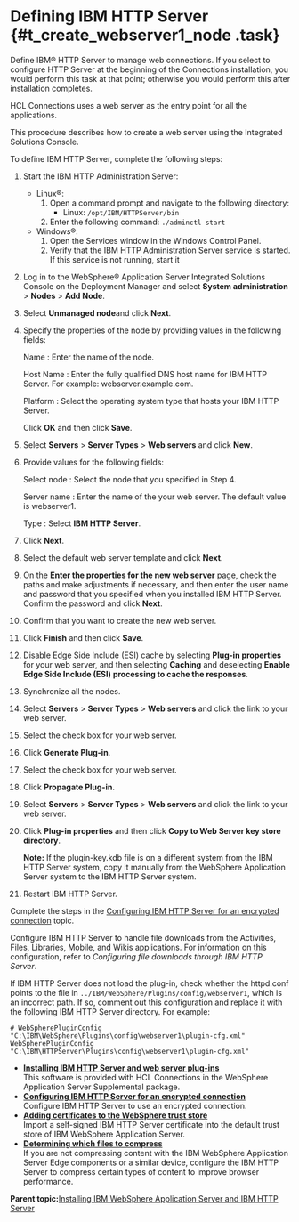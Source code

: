 # Defining IBM HTTP Server {#t_create_webserver1_node .task}

Define IBM® HTTP Server to manage web connections. If you select to configure HTTP Server at the beginning of the Connections installation, you would perform this task at that point; otherwise you would perform this after installation completes.

HCL Connections uses a web server as the entry point for all the applications.

This procedure describes how to create a web server using the Integrated Solutions Console.

To define IBM HTTP Server, complete the following steps:

1.  Start the IBM HTTP Administration Server:

    -   Linux®:
        1.  Open a command prompt and navigate to the following directory:
            -   Linux: `/opt/IBM/HTTPServer/bin`
        2.  Enter the following command: `./adminctl start`
    -   Windows®:
        1.  Open the Services window in the Windows Control Panel.
        2.  Verify that the IBM HTTP Administration Server service is started. If this service is not running, start it
2.  Log in to the WebSphere® Application Server Integrated Solutions Console on the Deployment Manager and select **System administration** \> **Nodes** \> **Add Node**.

3.  Select **Unmanaged node**and click **Next**.

4.  Specify the properties of the node by providing values in the following fields:

    Name
    :   Enter the name of the node.

    Host Name
    :   Enter the fully qualified DNS host name for IBM HTTP Server. For example: webserver.example.com.

    Platform
    :   Select the operating system type that hosts your IBM HTTP Server.

    Click **OK** and then click **Save**.

5.  Select **Servers** \> **Server Types** \> **Web servers** and click **New**.

6.  Provide values for the following fields:

    Select node
    :   Select the node that you specified in Step 4.

    Server name
    :   Enter the name of the your web server. The default value is webserver1.

    Type
    :   Select **IBM HTTP Server**.

7.  Click **Next**.

8.  Select the default web server template and click **Next**.

9.  On the **Enter the properties for the new web server** page, check the paths and make adjustments if necessary, and then enter the user name and password that you specified when you installed IBM HTTP Server. Confirm the password and click **Next**.

10. Confirm that you want to create the new web server.

11. Click **Finish** and then click **Save**.

12. Disable Edge Side Include \(ESI\) cache by selecting **Plug-in properties** for your web server, and then selecting **Caching** and deselecting **Enable Edge Side Include \(ESI\) processing to cache the responses**.

13. Synchronize all the nodes.

14. Select **Servers** \> **Server Types** \> **Web servers** and click the link to your web server.

15. Select the check box for your web server.

16. Click **Generate Plug-in**.

17. Select the check box for your web server.

18. Click **Propagate Plug-in**.

19. Select **Servers** \> **Server Types** \> **Web servers** and click the link to your web server.

20. Click **Plug-in properties** and then click **Copy to Web Server key store directory**.

    **Note:** If the plugin-key.kdb file is on a different system from the IBM HTTP Server system, copy it manually from the WebSphere Application Server system to the IBM HTTP Server system.

21. Restart IBM HTTP Server.


Complete the steps in the [Configuring IBM HTTP Server for an encrypted connection](t_configure_ihs.md#) topic.

Configure IBM HTTP Server to handle file downloads from the Activities, Files, Libraries, Mobile, and Wikis applications. For information on this configuration, refer to *Configuring file downloads through IBM HTTP Server*.

If IBM HTTP Server does not load the plug-in, check whether the httpd.conf points to the file in `../IBM/WebSphere/Plugins/config/webserver1`, which is an incorrect path. If so, comment out this configuration and replace it with the following IBM HTTP Server directory. For example:

```
# WebSpherePluginConfig "C:\IBM\WebSphere\Plugins\config\webserver1\plugin-cfg.xml" 
WebSpherePluginConfig "C:\IBM\HTTPServer\Plugins\config\webserver1\plugin-cfg.xml" 
```

-   **[Installing IBM HTTP Server and web server plug-ins](../install/t_install_http.md)**  
This software is provided with HCL Connections in the WebSphere Application Server Supplemental package.
-   **[Configuring IBM HTTP Server for an encrypted connection](../install/t_configure_ihs_b.md)**  
Configure IBM HTTP Server to use an encrypted connection.
-   **[Adding certificates to the WebSphere trust store](../install/t_exchange_keys_network_b.md)**  
Import a self-signed IBM HTTP Server certificate into the default trust store of IBM WebSphere Application Server.
-   **[Determining which files to compress](../install/t_ihs_config_not_compressing_files_b.md)**  
If you are not compressing content with the IBM WebSphere Application Server Edge components or a similar device, configure the IBM HTTP Server to compress certain types of content to improve browser performance. 

**Parent topic:**[Installing IBM WebSphere Application Server and IBM HTTP Server](../install/t_install_was_http.md)

